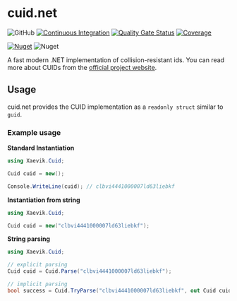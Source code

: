 # cuid.net

![GitHub](https://img.shields.io/github/license/xaevik/cuid.net?logo=github&style=flat) [![Continuous Integration](https://github.com/xaevik/cuid.net/actions/workflows/ci.yaml/badge.svg)](https://github.com/xaevik/cuid.net/actions/workflows/ci.yaml) [![Quality Gate Status](https://sonarcloud.io/api/project_badges/measure?project=cuid.net&metric=alert_status)](https://sonarcloud.io/summary/overall?id=cuid.net) [![Coverage](https://sonarcloud.io/api/project_badges/measure?project=cuid.net&metric=coverage)](https://sonarcloud.io/summary/overall?id=cuid.net) 

[![Nuget](https://img.shields.io/nuget/v/cuid.net)](https://www.nuget.org/packages/cuid.net/) ![Nuget](https://img.shields.io/nuget/dt/cuid.net)

A fast modern .NET implementation of collision-resistant ids. You can read more about CUIDs from the [official project website](https://usecuid.org/).

## Usage

cuid.net provides the CUID implementation as a `readonly struct` similar to `guid`. 

### Example usage

**Standard Instantiation**

```csharp
using Xaevik.Cuid;

Cuid cuid = new();

Console.WriteLine(cuid); // clbvi4441000007ld63liebkf
```

**Instantiation from string**

```csharp
using Xaevik.Cuid;

Cuid cuid = new("clbvi4441000007ld63liebkf");
```

**String parsing**

```csharp
using Xaevik.Cuid;

// explicit parsing
Cuid cuid = Cuid.Parse("clbvi4441000007ld63liebkf");

// implicit parsing
bool success = Cuid.TryParse("clbvi4441000007ld63liebkf", out Cuid cuid);
```